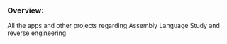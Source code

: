 ### Overview:
All the apps and other projects regarding Assembly Language Study and reverse engineering